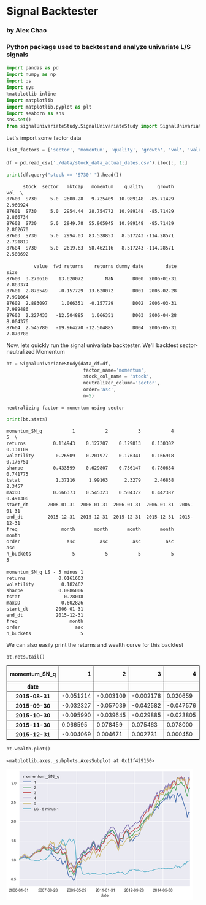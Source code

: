 # Signal Backtester
### by Alex Chao

### Python package used to backtest and analyze univariate L/S signals


```python
import pandas as pd
import numpy as np
import os
import sys
%matplotlib inline
import matplotlib
import matplotlib.pyplot as plt
import seaborn as sns
sns.set()
from signalUnivariateStudy.SignalUnivariateStudy import SignalUnivariateStudy
```

Let's import some factor data



```python
list_factors = ['sector', 'momentum', 'quality', 'growth', 'vol', 'value', 'size']

df = pd.read_csv('./data/stock_data_actual_dates.csv').iloc[:, 1:]

```


```python
print(df.query("stock == 'S730' ").head())
```

          stock  sector   mktcap   momentum    quality     growth       vol  \
    87600  S730     5.0  2600.28   9.725409  10.989148  -85.71429  2.960924
    87601  S730     5.0  2954.44  28.754772  10.989148  -85.71429  2.866734
    87602  S730     5.0  2949.78  55.905945  10.989148  -85.71429  2.862670
    87603  S730     5.0  2994.03  83.528853   8.517243 -114.28571  2.791819
    87604  S730     5.0  2619.63  58.462116   8.517243 -114.28571  2.580692

              value  fwd_returns    returns dummy_date        date      size
    87600  3.270610    13.620072        NaN       D000  2006-01-31  7.863374
    87601  2.878549    -0.157729  13.620072       D001  2006-02-28  7.991064
    87602  2.883097     1.066351  -0.157729       D002  2006-03-31  7.989486
    87603  2.227433   -12.504885   1.066351       D003  2006-04-28  8.004376
    87604  2.545780   -19.964270 -12.504885       D004  2006-05-31  7.870788


Now, lets quickly run the signal univariate backtester. We'll backtest sector-neutralized Momentum


```python
bt = SignalUnivariateStudy(data_df=df,
                            factor_name='momentum',
                            stock_col_name = 'stock',
                            neutralizer_column='sector',
                            order='asc',
                            n=5)

```

    neutralizing factor = momentum using sector



```python
print(bt.stats)
```

    momentum_SN_q           1           2           3           4           5  \
    returns          0.114943    0.127207    0.129813    0.130302    0.131109
    volatility        0.26509    0.201977    0.176341    0.166918    0.176751
    sharpe           0.433599    0.629807    0.736147    0.780634    0.741775
    tstat             1.37116     1.99163      2.3279     2.46858      2.3457
    maxDD            0.666373    0.545323    0.504372    0.442387    0.491306
    start_dt       2006-01-31  2006-01-31  2006-01-31  2006-01-31  2006-01-31
    end_dt         2015-12-31  2015-12-31  2015-12-31  2015-12-31  2015-12-31
    freq                month       month       month       month       month
    order                 asc         asc         asc         asc         asc
    n_buckets               5           5           5           5           5

    momentum_SN_q LS - 5 minus 1
    returns            0.0161663
    volatility          0.182462
    sharpe             0.0886006
    tstat                0.28018
    maxDD               0.602826
    start_dt          2006-01-31
    end_dt            2015-12-31
    freq                   month
    order                    asc
    n_buckets                  5


We can also easily print the returns and wealth curve for this backtest


```python
bt.rets.tail()
```




<div>
<style>
    .dataframe thead tr:only-child th {
        text-align: right;
    }

    .dataframe thead th {
        text-align: left;
    }

    .dataframe tbody tr th {
        vertical-align: top;
    }
</style>
<table border="1" class="dataframe">
  <thead>
    <tr style="text-align: right;">
      <th>momentum_SN_q</th>
      <th>1</th>
      <th>2</th>
      <th>3</th>
      <th>4</th>
      <th>5</th>
      <th>LS - 5 minus 1</th>
    </tr>
    <tr>
      <th>date</th>
      <th></th>
      <th></th>
      <th></th>
      <th></th>
      <th></th>
      <th></th>
    </tr>
  </thead>
  <tbody>
    <tr>
      <th>2015-08-31</th>
      <td>-0.051214</td>
      <td>-0.003109</td>
      <td>-0.002178</td>
      <td>0.020659</td>
      <td>0.021275</td>
      <td>0.072489</td>
    </tr>
    <tr>
      <th>2015-09-30</th>
      <td>-0.032327</td>
      <td>-0.057039</td>
      <td>-0.042582</td>
      <td>-0.047576</td>
      <td>-0.050528</td>
      <td>-0.018201</td>
    </tr>
    <tr>
      <th>2015-10-30</th>
      <td>-0.095990</td>
      <td>-0.039645</td>
      <td>-0.029885</td>
      <td>-0.023805</td>
      <td>-0.018143</td>
      <td>0.077847</td>
    </tr>
    <tr>
      <th>2015-11-30</th>
      <td>0.066595</td>
      <td>0.078459</td>
      <td>0.075463</td>
      <td>0.078000</td>
      <td>0.064924</td>
      <td>-0.001671</td>
    </tr>
    <tr>
      <th>2015-12-31</th>
      <td>-0.004069</td>
      <td>0.004671</td>
      <td>0.002731</td>
      <td>0.000450</td>
      <td>0.005873</td>
      <td>0.009942</td>
    </tr>
  </tbody>
</table>
</div>




```python
bt.wealth.plot()
```




    <matplotlib.axes._subplots.AxesSubplot at 0x11f429160>




![png](output_12_1.png)



```python

```
